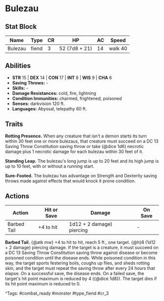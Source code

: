 # Bulezau

## Stat Block

| Name | Type | CR | HP | AC | Speed |
|------|------|----|----|----|-------|
| Bulezau | fiend | 3 | 52 (7d8 + 21) | 14 | walk 40 |

## Abilities

- **STR** 15 | **DEX** 14 | **CON** 17 | **INT** 8 | **WIS** 9 | **CHA** 6
- **Saving Throws:** -  
- **Skills:** -  
- **Damage Resistances:** cold, fire, lightning  
- **Condition Immunities:** charmed, frightened, poisoned  
- **Senses:** darkvision 120 ft.  
- **Languages:** Abyssal, telepathy 60 ft.

## Traits

**Rotting Presence.** When any creature that isn't a demon starts its turn within 30 feet one or more bulezaus, that creature must succeed on a DC 13 Saving Throw Constitution saving throw or take {@dice 1d6} necrotic damage plus 1 necrotic damage for each bulezau within 30 feet of it.

**Standing Leap.** The bulezau's long jump is up to 20 feet and its high jump is up to 10 feet, with or without a running start.

**Sure-Footed.** The bulezau has advantage on Strength and Dexterity saving throws made against effects that would knock it prone condition.


## Actions

| Action | Hit or Save | Damage | On Save |
|--------|--------------|--------|----------|
| Barbed Tail | +4 to hit | 1d12 + 2 damage) piercing | - |

**Barbed Tail.** {@atk mw} +4 to hit to hit, reach 5 ft., one target. {@h}8 (1d12 + 2 damage) piercing damage. If the target is a creature, it must succeed on a DC 13 Saving Throw Constitution saving throw against disease or become poisoned condition until the disease ends. While poisoned condition in this way, the target sports festering boils, coughs up flies, and sheds rotting skin, and the target must repeat the saving throw after every 24 hours that elapse. On a successful save, the disease ends. On a failed save, the target's hit point maximum is reduced by 4 ({@dice 1d8}). The target dies if its hit point maximum is reduced to 0.


^Tags: #combat_ready #monster #type_fiend #cr_3